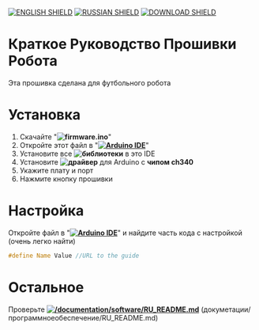 [![ENGLISH SHIELD](https://img.shields.io/badge/-English-444?style=flat-square)]()
[![RUSSIAN SHIELD](https://img.shields.io/badge/-Русский-08f?style=flat-square)](RU_README.md)
[![DOWNLOAD SHIELD](https://img.shields.io/badge/-Скачать-F00?style=flat-square)](https://github.com/UBER-BLACK/SoccerRobotsPro/raw/main/src/software/firmware/firmware.ino)
# Краткое Руководство Прошивки Робота
Эта прошивка сделана для футбольного робота

# Установка

1. Скачайте "**![firmware.ino](https://github.com/UBER-BLACK/SoccerRobotsPro/raw/main/src/software/firmware/firmware.ino)**"
1. Откройте этот файл в "**[![Arduino IDE]()](https://www.arduino.cc/en/software)**"
1. Установите все **![библиотеки](https://github.com/UBER-BLACK/SoccerRobotsPro/tree/main/src/software/libraries)** в это IDE
1. Установите **![драйвер](https://github.com/UBER-BLACK/SoccerRobotsPro/tree/main/src/software/driver)** для Arduino с **чипом ch340**
1. Укажите плату и порт
1. Нажмите кнопку прошивки

# Настройка

Откройте файл в "**[![Arduino IDE]()](https://www.arduino.cc/en/software)**" и найдите часть кода с настройкой (очень легко найти)
```C++
#define Name Value //URL to the guide
```
# Остальное

Проверьте **[![/documentation/software/RU_README.md]()](https://github.com/UBER-BLACK/SoccerRobotsPro/blob/main/documentation/software/RU_README.md)** (докуметации/программноеобеспечение/RU_README.md)
